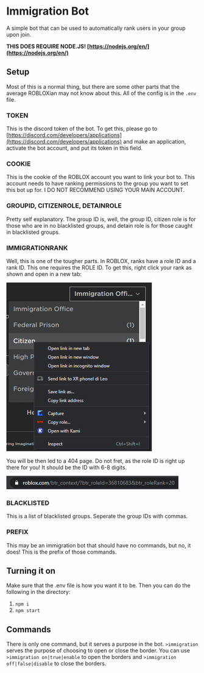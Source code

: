# Immigration Bot
A simple bot that can be used to automatically rank users in your group upon join.

**THIS DOES REQUIRE NODE.JS! [https://nodejs.org/en/](https://nodejs.org/en/)**

## Setup

Most of this is a normal thing, but there are some other parts that the average ROBLOXian may not know about this.
All of the config is in the `.env` file.

### TOKEN
This is the discord token of the bot. To get this, please go to [https://discord.com/developers/applications](https://discord.com/developers/applications) and make an application, activate the bot account, and put its token in this field.

### COOKIE
This is the cookie of the ROBLOX account you want to link your bot to. This account needs to have ranking permissions to the group you want to set this bot up for. I DO NOT RECOMMEND USING YOUR MAIN ACCOUNT.

### GROUPID, CITIZENROLE, DETAINROLE
Pretty self explanatory. The group ID is, well, the group ID, citizen role is for those who are in no blacklisted groups, and detain role is for those caught in blacklisted groups.

### IMMIGRATIONRANK
Well, this is one of the tougher parts. In ROBLOX, ranks have a role ID and a rank ID. This one requires the ROLE ID. To get this, right click your rank as shown and open in a new tab:

![rightclick](readmeassets/rightclick.png)

You will be then led to a 404 page. Do not fret, as the role ID is right up there for you! It should be the ID with 6-8 digits.

![roleid](readmeassets/roleid.png)

### BLACKLISTED
This is a list of blacklisted groups. Seperate the group IDs with commas.

### PREFIX
This may be an immigration bot that should have no commands, but no, it does! This is the prefix of those commands.

## Turning it on
Make sure that the .env file is how you want it to be. Then you can do the following in the directory:
  1. `npm i`
  2. `npm start`

## Commands
There is only one command, but it serves a purpose in the bot. `>immigration` serves the purpose of choosing to open or close the border. You can use `>immigration on|true|enable` to open the borders and `>immigration off|false|disable` to close the borders.
